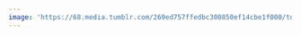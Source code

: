 ```yaml
---
image: 'https://68.media.tumblr.com/269ed757ffedbc300850ef14cbe1f000/tumblr_ooz8v8WFVX1tbdx3so1_1280.jpg'
---
```

